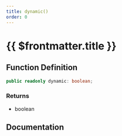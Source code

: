 ```yaml
---
title: dynamic()
order: 0
---
```


# {{ $frontmatter.title }}

<!--@include: ./dynamic_partial_header.md-->

## Function Definition

```ts
public readonly dynamic: boolean;
```

### Returns

* boolean

## Documentation

<!--@include: ./dynamic_partial_footer.md-->
